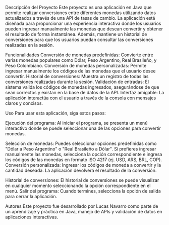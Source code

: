 Descripción del Proyecto
Este proyecto es una aplicación en Java que permite realizar conversiones entre diferentes monedas utilizando datos actualizados a través de una API de tasas de cambio. La aplicación está diseñada para proporcionar una experiencia interactiva donde los usuarios pueden ingresar manualmente las monedas que desean convertir y obtener el resultado de forma instantánea. Además, mantiene un historial de conversiones para que los usuarios puedan consultar las conversiones realizadas en la sesión.

Funcionalidades
Conversión de monedas predefinidas: Convierte entre varias monedas populares como Dólar, Peso Argentino, Real Brasileño, y Peso Colombiano.
Conversión de monedas personalizadas: Permite ingresar manualmente los códigos de las monedas que el usuario desee convertir.
Historial de conversiones: Muestra un registro de todas las conversiones realizadas durante la sesión.
Validación de entradas: El sistema valida los códigos de monedas ingresados, asegurándose de que sean correctos y existan en la base de datos de la API.
Interfaz amigable: La aplicación interactúa con el usuario a través de la consola con mensajes claros y concisos.

Uso
Para usar esta aplicación, siga estos pasos:

Ejecución del programa: Al iniciar el programa, se presenta un menú interactivo donde se puede seleccionar una de las opciones para convertir monedas.

Selección de monedas:
Puedes seleccionar opciones predefinidas como "Dólar a Peso Argentino" o "Real Brasileño a Dólar".
Si prefieres ingresar manualmente las monedas, selecciona la opción correspondiente e ingresa los códigos de las monedas en formato ISO 4217 (ej. USD, ARS, BRL, COP).
Conversión personalizada: Ingresar los códigos de moneda a convertir y la cantidad deseada. La aplicación devolverá el resultado de la conversión.

Historial de conversiones: El historial de conversiones se puede visualizar en cualquier momento seleccionando la opción correspondiente en el menú.
Salir del programa: Cuando termines, selecciona la opción de salida para cerrar la aplicación.

Autores
Este proyecto fue desarrollado por Lucas Navarro como parte de un aprendizaje y práctica en Java, manejo de APIs y validación de datos en aplicaciones interactivas.
